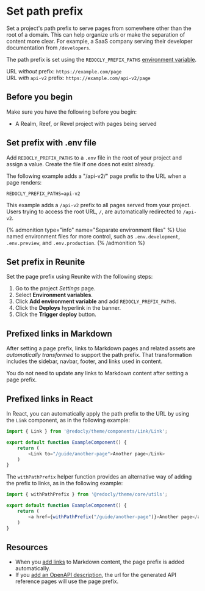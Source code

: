 # Set path prefix

Set a project's path prefix to serve pages from somewhere other than the root of a domain.
This can help organize urls or make the separation of content more clear. For example, a SaaS company serving their developer documentation from `/developers`.

The path prefix is set using the `REDOCLY_PREFIX_PATHS` [environment variable](../../setup/concepts/env-variables.md).

URL _without_ prefix: `https://example.com/page`  
URL _with_ `api-v2` prefix: `https://example.com/api-v2/page`

## Before you begin

Make sure you have the following before you begin:
- A Realm, Reef, or Revel project with pages being served

## Set prefix with .env file

Add `REDOCLY_PREFIX_PATHS` to a `.env` file in the root of your project and assign a value. Create the file if one does not exist already.

The following example adds a "/api-v2/" page prefix to the URL when a page renders:

```shell {% title=".env" %}
REDOCLY_PREFIX_PATHS=api-v2
```

This example adds a `/api-v2` prefix to all pages served from your project.
Users trying to access the root URL, `/`, are automatically redirected to `/api-v2`.

{% admonition type="info" name="Separate environment files" %}
    Use named environment files for more control, such as `.env.development`, `.env.preview`, and `.env.production`.
{% /admonition %}

## Set prefix in Reunite

Set the page prefix using Reunite with the following steps:

1. Go to the project _Settings_ page.
2. Select **Environment variables**.
3. Click **Add environment variable** and add `REDOCLY_PREFIX_PATHS`.
4. Click the **Deploys** hyperlink in the banner.
5. Click the **Trigger deploy** button.

## Prefixed links in Markdown

After setting a page prefix, links to Markdown pages and related assets are _automatically transformed_ to support the path prefix.
That transformation includes the sidebar, navbar, footer, and links used in content.

You do not need to update any links to Markdown content after setting a page prefix.

## Prefixed links in React

In React, you can automatically apply the path prefix to the URL by using the `Link` component, as in the following example:

```javascript {% title="ExampleComponent.tsx" %}
import { Link } from '@redocly/theme/components/Link/Link';

export default function ExampleComponent() {
    return (
        <Link to="/guide/another-page">Another page</Link>
    )
}
```

The `withPathPrefix` helper function provides an alternative way of adding the prefix to links, as in the following example:

```javascript {% title="ExampleComponent.tsx" %}
import { withPathPrefix } from '@redocly/theme/core/utils';

export default function ExampleComponent() {
    return (
        <a href={withPathPrefix("/guide/another-page")}>Another page</a>
    )
}
```

## Resources

- When you [add links](../../author/how-to/links.md) to Markdown content, the page prefix is added automatically.
- If you [add an OpenAPI description](../../author/how-to/add-openapi-docs.md), the url for the generated API reference pages will use the page prefix.